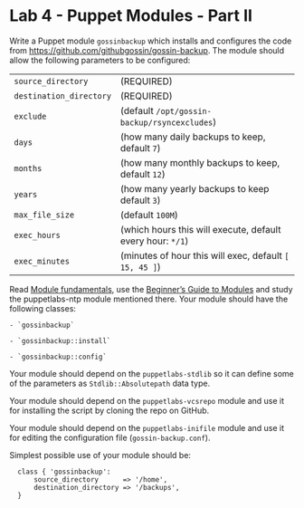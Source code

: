 # Lab 4 - Puppet Modules - Part II

Write a Puppet module `gossinbackup` which installs and configures the code from <https://github.com/githubgossin/gossin-backup>. The module should allow the following parameters to be configured:
    
  |                         |                                                            |
  | :---------------------- | :--------------------------------------------------------- |
  | `source_directory`      | (REQUIRED)                                                 |
  | `destination_directory` | (REQUIRED)                                                 |
  | `exclude`               | (default `/opt/gossin-backup/rsyncexcludes`)               |
  | `days`                  | (how many daily backups to keep, default `7`)              |
  | `months`                | (how many monthly backups to keep, default `12`)           |
  | `years`                 | (how many yearly backups to keep default `3`)              |
  | `max_file_size`         | (default `100M`)                                           |
  | `exec_hours`            | (which hours this will execute, default every hour: `*/1`) |
  | `exec_minutes`          | (minutes of hour this will exec, default `[ 15, 45 ]`)     |
    

  Read [Module
  fundamentals](https://puppet.com/docs/puppet/latest/modules_fundamentals.html),
  use the [Beginner’s Guide to
  Modules](https://puppet.com/docs/puppet/latest/bgtm.html) and study
  the puppetlabs-ntp module mentioned there. Your module should have
  the following classes:
    
    - `gossinbackup`
    
    - `gossinbackup::install`
    
    - `gossinbackup::config`
    
  Your module should depend on the `puppetlabs-stdlib` so it can
  define some of the parameters as `Stdlib::Absolutepath` data type.
    
  Your module should depend on the `puppetlabs-vcsrepo` module and use
  it for installing the script by cloning the repo on GitHub.
    
  Your module should depend on the `puppetlabs-inifile` module and use
  it for editing the configuration file (`gossin-backup.conf`).
    
  Simplest possible use of your module should be:
    
      class { 'gossinbackup':
          source_directory      => '/home',
          destination_directory => '/backups',
      }


